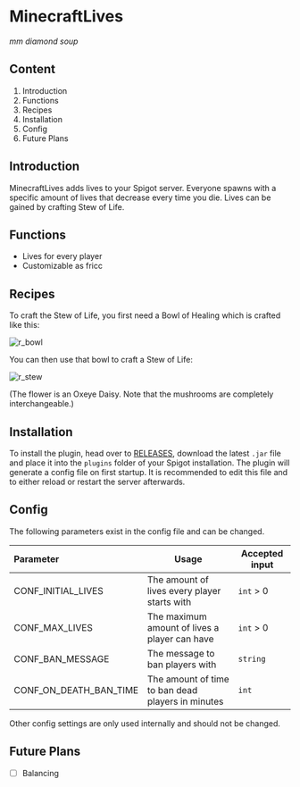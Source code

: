 # MinecraftLives
_mm diamond soup_

## Content
1. Introduction
2. Functions
3. Recipes
4. Installation
5. Config
6. Future Plans

## Introduction
MinecraftLives adds lives to your Spigot server. Everyone spawns with a specific amount of lives that decrease every time you die.
Lives can be gained by crafting Stew of Life.

## Functions
- Lives for every player
- Customizable as fricc

## Recipes
To craft the Stew of Life, you first need a Bowl of Healing which is crafted like this:

![r_bowl](https://user-images.githubusercontent.com/23456524/111805845-b324ae00-88d1-11eb-8c5a-935ae4374d23.png)

You can then use that bowl to craft a Stew of Life:

![r_stew](https://user-images.githubusercontent.com/23456524/111806059-e1a28900-88d1-11eb-8871-17befc86eba4.png)

(The flower is an Oxeye Daisy. Note that the mushrooms are completely interchangeable.)

## Installation
To install the plugin, head over to [RELEASES](https://github.com/InitialPosition/MinecraftLives/releases), download the latest `.jar` file and place it into the `plugins` folder of your Spigot installation.
The plugin will generate a config file on first startup. It is recommended to edit this file and to either reload or restart the server afterwards.

## Config
The following parameters exist in the config file and can be changed.

| Parameter | Usage | Accepted input |
| :-------- | ----- | -------------- |
| CONF_INITIAL_LIVES | The amount of lives every player starts with | `int` > 0 |
| CONF_MAX_LIVES | The maximum amount of lives a player can have | `int` > 0 |
| CONF_BAN_MESSAGE | The message to ban players with | `string` |
| CONF_ON_DEATH_BAN_TIME | The amount of time to ban dead players in minutes | `int` |

Other config settings are only used internally and should not be changed.

## Future Plans
- [ ] Balancing
